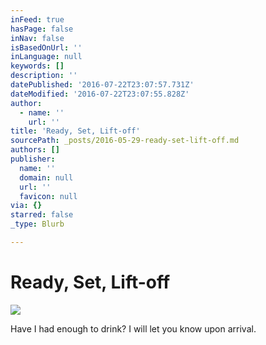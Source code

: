 ```yaml
---
inFeed: true
hasPage: false
inNav: false
isBasedOnUrl: ''
inLanguage: null
keywords: []
description: ''
datePublished: '2016-07-22T23:07:57.731Z'
dateModified: '2016-07-22T23:07:55.828Z'
author:
  - name: ''
    url: ''
title: 'Ready, Set, Lift-off'
sourcePath: _posts/2016-05-29-ready-set-lift-off.md
authors: []
publisher:
  name: ''
  domain: null
  url: ''
  favicon: null
via: {}
starred: false
_type: Blurb

---
```

# Ready, Set, Lift-off
![](https://s3-us-west-2.amazonaws.com/the-grid-img/p/f8848da198f5bf81fe9ade85e7a91168bdad3516.jpg)

Have I had enough to drink? I will let you know upon arrival.